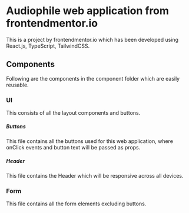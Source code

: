 # Audiophile web application from frontendmentor.io

This is a project by frontendmentor.io which has been developed using React.js, TypeScript, TailwindCSS.

## Components

Following are the components in the component folder which are easily reusable.

### UI

This consists of all the layout components and buttons.

##### Buttons

This file contains all the buttons used for this web application, where onClick events and button text will be passed as props.

##### Header

This file contains the Header which will be responsive across all devices.

### Form

This file contains all the form elements excluding buttons.
